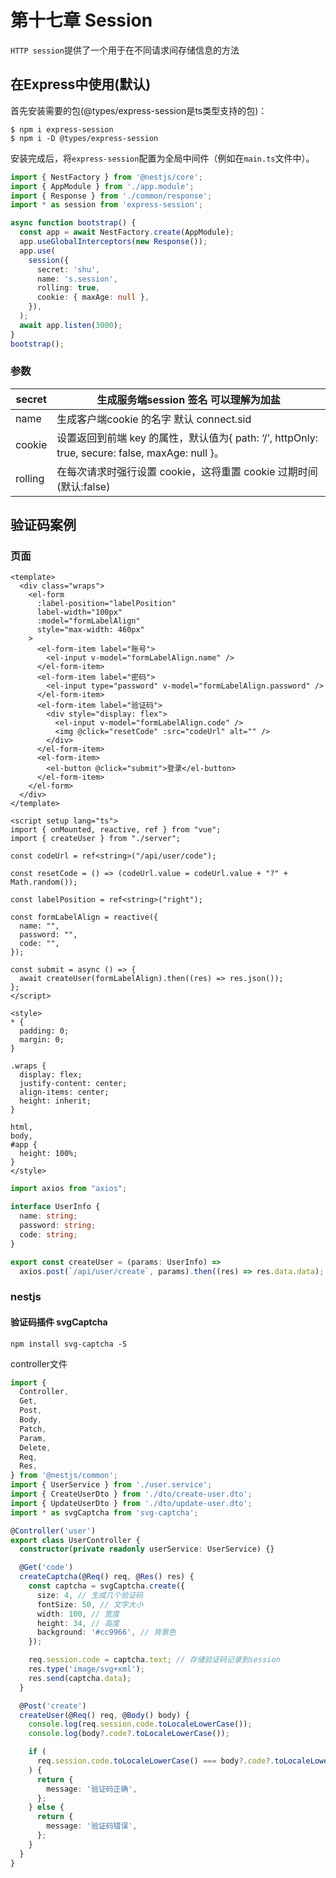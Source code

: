# 第十七章 Session

`HTTP session`提供了一个用于在不同请求间存储信息的方法

## 在Express中使用(默认)

首先安装需要的包(@types/express-session是ts类型支持的包)：

~~~shell
$ npm i express-session
$ npm i -D @types/express-session
~~~

安装完成后，将`express-session`配置为全局中间件（例如在`main.ts`文件中）。

~~~ts
import { NestFactory } from '@nestjs/core';
import { AppModule } from './app.module';
import { Response } from './common/response';
import * as session from 'express-session';

async function bootstrap() {
  const app = await NestFactory.create(AppModule);
  app.useGlobalInterceptors(new Response());
  app.use(
    session({
      secret: 'shu',
      name: 's.session',
      rolling: true,
      cookie: { maxAge: null },
    }),
  );
  await app.listen(3000);
}
bootstrap();
~~~

### 参数

| secret  | 生成服务端session 签名 可以理解为加盐                        |
| ------- | ------------------------------------------------------------ |
| name    | 生成客户端cookie 的名字 默认 connect.sid                     |
| cookie  | 设置返回到前端 key 的属性，默认值为{ path: ‘/’, httpOnly: true, secure: false, maxAge: null }。 |
| rolling | 在每次请求时强行设置 cookie，这将重置 cookie 过期时间(默认:false) |

## 验证码案例

### 页面

~~~vue
<template>
  <div class="wraps">
    <el-form
      :label-position="labelPosition"
      label-width="100px"
      :model="formLabelAlign"
      style="max-width: 460px"
    >
      <el-form-item label="账号">
        <el-input v-model="formLabelAlign.name" />
      </el-form-item>
      <el-form-item label="密码">
        <el-input type="password" v-model="formLabelAlign.password" />
      </el-form-item>
      <el-form-item label="验证码">
        <div style="display: flex">
          <el-input v-model="formLabelAlign.code" />
          <img @click="resetCode" :src="codeUrl" alt="" />
        </div>
      </el-form-item>
      <el-form-item>
        <el-button @click="submit">登录</el-button>
      </el-form-item>
    </el-form>
  </div>
</template>

<script setup lang="ts">
import { onMounted, reactive, ref } from "vue";
import { createUser } from "./server";

const codeUrl = ref<string>("/api/user/code");

const resetCode = () => (codeUrl.value = codeUrl.value + "?" + Math.random());

const labelPosition = ref<string>("right");

const formLabelAlign = reactive({
  name: "",
  password: "",
  code: "",
});

const submit = async () => {
  await createUser(formLabelAlign).then((res) => res.json());
};
</script>

<style>
* {
  padding: 0;
  margin: 0;
}

.wraps {
  display: flex;
  justify-content: center;
  align-items: center;
  height: inherit;
}

html,
body,
#app {
  height: 100%;
}
</style>
~~~

~~~ts
import axios from "axios";

interface UserInfo {
  name: string;
  password: string;
  code: string;
}

export const createUser = (params: UserInfo) =>
  axios.post(`/api/user/create`, params).then((res) => res.data.data);

~~~

### nestjs

#### 验证码插件 svgCaptcha

~~~shell
npm install svg-captcha -S
~~~

controller文件

~~~ts
import {
  Controller,
  Get,
  Post,
  Body,
  Patch,
  Param,
  Delete,
  Req,
  Res,
} from '@nestjs/common';
import { UserService } from './user.service';
import { CreateUserDto } from './dto/create-user.dto';
import { UpdateUserDto } from './dto/update-user.dto';
import * as svgCaptcha from 'svg-captcha';

@Controller('user')
export class UserController {
  constructor(private readonly userService: UserService) {}

  @Get('code')
  createCaptcha(@Req() req, @Res() res) {
    const captcha = svgCaptcha.create({
      size: 4, // 生成几个验证码
      fontSize: 50, // 文字大小
      width: 100, // 宽度
      height: 34, // 高度
      background: '#cc9966', // 背景色
    });

    req.session.code = captcha.text; // 存储验证码记录到session
    res.type('image/svg+xml');
    res.send(captcha.data);
  }

  @Post('create')
  createUser(@Req() req, @Body() body) {
    console.log(req.session.code.toLocaleLowerCase());
    console.log(body?.code?.toLocaleLowerCase());

    if (
      req.session.code.toLocaleLowerCase() === body?.code?.toLocaleLowerCase()
    ) {
      return {
        message: '验证码正确',
      };
    } else {
      return {
        message: '验证码错误',
      };
    }
  }
}

~~~



